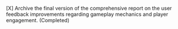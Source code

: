 [X] Archive the final version of the comprehensive report on the user feedback improvements regarding gameplay mechanics and player engagement. (Completed)